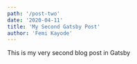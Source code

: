 ```yaml
---
path: '/post-two'
date: '2020-04-11'
title: 'My Second Gatsby Post'
author: 'Femi Kayode'
---
```


This is my very second blog post in Gatsby